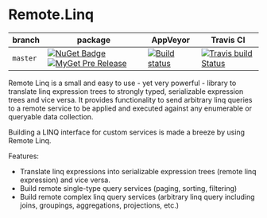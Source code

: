 # Remote.Linq

| branch | package | AppVeyor | Travis CI |
| --- | --- | --- | --- |
| `master` | [![NuGet Badge](https://buildstats.info/nuget/Remote.Linq?includePreReleases=true)](http://www.nuget.org/packages/Remote.Linq) [![MyGet Pre Release](http://img.shields.io/myget/aqua/vpre/Remote.Linq.svg?style=flat-square&label=myget)](https://www.myget.org/feed/aqua/package/nuget/Remote.Linq) | [![Build status](https://ci.appveyor.com/api/projects/status/64kw6dsuvfwyrdtl?svg=true)](https://ci.appveyor.com/project/6bee/remote-linq) | [![Travis build Status](https://travis-ci.org/6bee/Remote.Linq.svg?branch=master)](https://travis-ci.org/6bee/Remote.Linq?branch=master) |


Remote Linq is a small and easy to use - yet very powerful - library to translate linq expression trees to strongly typed, serializable expression trees and vice versa. It provides functionality to send arbitrary linq queries to a remote service to be applied and executed against any enumerable or queryable data collection.

Building a LINQ interface for custom services is made a breeze by using Remote Linq.


Features:
* Translate linq expressions into serializable expression trees (remote linq expression) and vice versa. 
* Build remote single-type query services (paging, sorting, filtering)
* Build remote complex linq query services (arbitrary linq query including joins, groupings, aggregations, projections, etc.)

